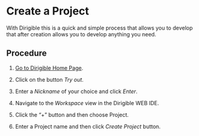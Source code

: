 # Create a Project

With Dirigible this is a quick and simple process that allows you to develop that after creation allows you to develop anything you need.

## Procedure

1.	[Go to Dirigible Home Page](http://www.dirigible.io/index.html#home).

2.	Click on the button *Try out*.                                   

3.	Enter a *Nickname* of your choice and click *Enter*. 

4.	Navigate to the *Workspace* view in the Dirigible WEB IDE.

5.	Click the “+” button and then choose Project.

6.	Enter a Project name and then click *Create Project* button.
